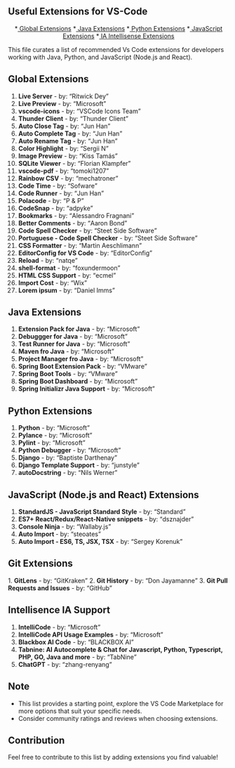 ## Useful Extensions for VS-Code

<p align="center">
*<a href="#globalExtensions"> Global Extensions</a>
*<a href="#javaExtensions"> Java Extensions</a>
*<a href="#pythonExtensions"> Python Extensions</a>
*<a href="#javaScriptExtensions"> JavaScript Extensions</a>
*<a href="#iaSupport"> IA Intellisense Extensions</a>
</p>

This file curates a list of recommended Vs Code extensions for developers working with Java, Python, and JavaScript (Node.js and React).

<h2 id="globalExtensions"> Global Extensions </h2>

1. <strong>Live Server</strong> - by: <q>Ritwick Dey</q>
2. <strong>Live Preview</strong> - by: <q>Microsoft</q>
3. <strong>vscode-icons</strong> - by: <q>VSCode Icons Team</q>
4. <strong>Thunder Client</strong> - by: <q>Thunder Client</q>
5. <strong>Auto Close Tag</strong> - by: <q>Jun Han</q>
6. <strong>Auto Complete Tag</strong> - by: <q>Jun Han</q>
7. <strong>Auto Rename Tag</strong> - by: <q>Jun Han</q>
8. <strong>Color Highlight</strong> - by: <q>Sergii N</q>
9. <strong>Image Preview</strong> - by: <q>Kiss Tamás</q>
10. <strong>SQLite Viewer</strong> - by: <q>Florian Klampfer</q>
11. <strong>vscode-pdf</strong> - by: <q>tomoki1207</q>
12. <strong>Rainbow CSV</strong> - by: <q>mechatroner</q>
13. <strong>Code Time</strong> - by: <q>Sofware</q>
14. <strong>Code Runner</strong> - by: <q>Jun Han</q>
15. <strong>Polacode</strong> - by: <q>P & P</q>
16. <strong>CodeSnap</strong> - by: <q>adpyke</q>
17. <strong>Bookmarks</strong> - by: <q>Alessandro Fragnani</q>
18. <strong>Better Comments</strong> - by: <q>Aaron Bond</q>
19. <strong>Code Spell Checker</strong> - by: <q>Steet Side Software</q>
20. <strong>Portuguese - Code Spell Checker</strong> - by: <q>Steet Side Software</q>
21. <strong>CSS Formatter</strong> - by: <q>Martin Aeschlimann</q>
22. <strong>EditorConfig for VS Code</strong> - by: <q>EditorConfig</q>
23. <strong>Reload</strong> - by: <q>natqe</q>
24. <strong>shell-format</strong> - by: <q>foxundermoon</q>
25. <strong>HTML CSS Support</strong> - by: <q>ecmel</q>
26. <strong>Import Cost</strong> - by: <q>Wix</q>
27. <strong>Lorem ipsum</strong> - by: <q>Daniel Imms</q>


<h2 id="javaExtensions"> Java Extensions </h2>

1. <strong>Extension Pack for Java</strong> - by: <q>Microsoft</q>
2. <strong>Debuggger for Java</strong> - by: <q>Microsoft</q>
3. <strong>Test Runner for Java</strong> - by: <q>Microsoft</q>
4. <strong>Maven fro Java</strong> - by: <q>Microsoft</q>
5. <strong>Project Manager fro Java</strong> - by: <q>Microsoft</q>
6. <strong>Spring Boot Extension Pack</strong> - by: <q>VMware</q>
7. <strong>Spring Boot Tools</strong> - by: <q>VMware</q>
8. <strong>Spring Boot Dashboard</strong> - by: <q>Microsoft</q>
9. <strong>Spring Initializr Java Support</strong> - by: <q>Microsoft</q>

   
<h2 id="pythonExtensions"> Python Extensions </h2>

1. <strong>Python</strong> - by: <q>Microsoft</q>
2. <strong>Pylance</strong> - by: <q>Microsoft</q>
2. <strong>Pylint</strong> - by: <q>Microsoft</q>
3. <strong>Python Debugger</strong> - by: <q>Microsoft</q>
4. <strong>Django</strong> - by: <q>Baptiste Darthenay</q>
5. <strong>Django Template Support</strong> - by: <q>junstyle</q>
6. <strong>autoDocstring</strong> - by: <q>Nils Werner</q>


<h2 id="javaScriptExtensions"> JavaScript (Node.js and React) Extensions </h2>

1. <strong>StandardJS - JavaScript Standard Style</strong> - by: <q>Standard</q>
2. <strong>ES7+ React/Redux/React-Native snippets</strong> - by: <q>dsznajder</q>
3. <strong>Console Ninja </strong> - by: <q>Wallaby.js</q>
4. <strong>Auto Import </strong> - by: <q>steoates</q>
5. <strong>Auto Import - ES6, TS, JSX, TSX</strong> - by: <q>Sergey Korenuk</q>

<h2 id="pythonExtensions"> Git Extensions </h2>
1. <strong>GitLens</strong> - by: <q>GitKraken</q>
2. <strong>Git History</strong> - by: <q>Don Jayamanne</q>
3. <strong>Git Pull Requests and Issues</strong> - by: <q>GitHub</q>


<h2 id="iaSupport">Intellisence IA Support</h2>

1. <strong>IntelliCode</strong> - by: <q>Microsoft</q>
2. <strong>IntelliCode API Usage Examples</strong> - by: <q>Microsoft</q>
3. <strong>Blackbox AI Code</strong> - by: <q>BLACKBOX AI</q>
4. <strong>Tabnine: AI Autocomplete & Chat for Javascript, Python, Typescript, PHP, GO, Java and more</strong> - by: <q>TabNine</q>
5. <strong>ChatGPT</strong> - by: <q>zhang-renyang</q>


<h2 id="note"> Note </h2>

* This list provides a starting point,  explore the VS Code Marketplace for more options that suit your specific needs.
* Consider community ratings and reviews when choosing extensions.


<h2 id="contribution"> Contribution </h2>

Feel free to contribute to this list by adding extensions you find valuable! 
